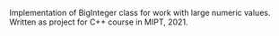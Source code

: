 Implementation of BigInteger class for work with large numeric values. Written as project for C++ course in MIPT, 2021.

